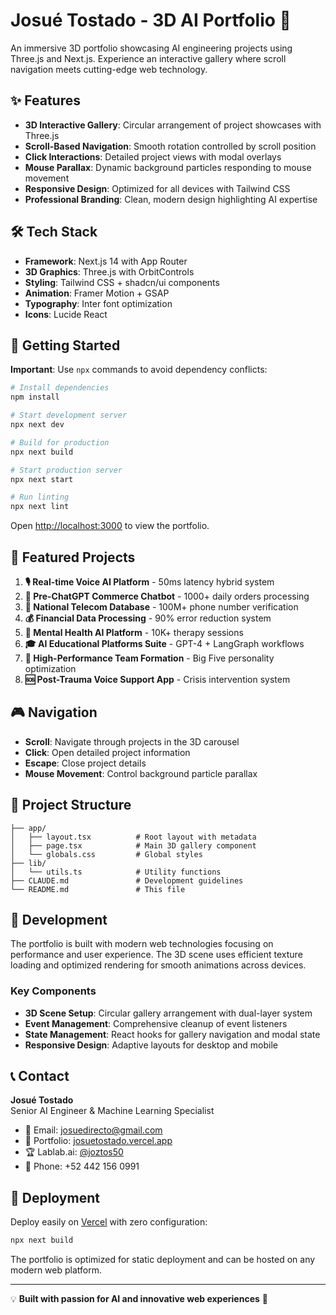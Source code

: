 # Josué Tostado - 3D AI Portfolio 🚀

An immersive 3D portfolio showcasing AI engineering projects using Three.js and Next.js. Experience an interactive gallery where scroll navigation meets cutting-edge web technology.

## ✨ Features

- **3D Interactive Gallery**: Circular arrangement of project showcases with Three.js
- **Scroll-Based Navigation**: Smooth rotation controlled by scroll position
- **Click Interactions**: Detailed project views with modal overlays
- **Mouse Parallax**: Dynamic background particles responding to mouse movement
- **Responsive Design**: Optimized for all devices with Tailwind CSS
- **Professional Branding**: Clean, modern design highlighting AI expertise

## 🛠️ Tech Stack

- **Framework**: Next.js 14 with App Router
- **3D Graphics**: Three.js with OrbitControls
- **Styling**: Tailwind CSS + shadcn/ui components
- **Animation**: Framer Motion + GSAP
- **Typography**: Inter font optimization
- **Icons**: Lucide React

## 🚀 Getting Started

**Important**: Use `npx` commands to avoid dependency conflicts:

```bash
# Install dependencies
npm install

# Start development server
npx next dev

# Build for production
npx next build

# Start production server
npx next start

# Run linting
npx next lint
```

Open [http://localhost:3000](http://localhost:3000) to view the portfolio.

## 🎯 Featured Projects

1. **🎙️ Real-time Voice AI Platform** - 50ms latency hybrid system
2. **🤖 Pre-ChatGPT Commerce Chatbot** - 1000+ daily orders processing
3. **📱 National Telecom Database** - 100M+ phone number verification
4. **💰 Financial Data Processing** - 90% error reduction system
5. **🧠 Mental Health AI Platform** - 10K+ therapy sessions
6. **🎓 AI Educational Platforms Suite** - GPT-4 + LangGraph workflows
7. **🏢 High-Performance Team Formation** - Big Five personality optimization
8. **🆘 Post-Trauma Voice Support App** - Crisis intervention system

## 🎮 Navigation

- **Scroll**: Navigate through projects in the 3D carousel
- **Click**: Open detailed project information
- **Escape**: Close project details
- **Mouse Movement**: Control background particle parallax

## 📁 Project Structure

```
├── app/
│   ├── layout.tsx          # Root layout with metadata
│   ├── page.tsx            # Main 3D gallery component
│   └── globals.css         # Global styles
├── lib/
│   └── utils.ts            # Utility functions
├── CLAUDE.md               # Development guidelines
└── README.md               # This file
```

## 🔧 Development

The portfolio is built with modern web technologies focusing on performance and user experience. The 3D scene uses efficient texture loading and optimized rendering for smooth animations across devices.

### Key Components

- **3D Scene Setup**: Circular gallery arrangement with dual-layer system
- **Event Management**: Comprehensive cleanup of event listeners
- **State Management**: React hooks for gallery navigation and modal state
- **Responsive Design**: Adaptive layouts for desktop and mobile

## 📞 Contact

**Josué Tostado**  
Senior AI Engineer & Machine Learning Specialist

- 📧 Email: josuedirecto@gmail.com
- 💼 Portfolio: [josuetostado.vercel.app](https://josuetostado.vercel.app)
- 🏆 Lablab.ai: [@joztos50](https://lablab.ai/u/@joztos50)
- 📱 Phone: +52 442 156 0991

## 🚀 Deployment

Deploy easily on [Vercel](https://vercel.com) with zero configuration:

```bash
npx next build
```

The portfolio is optimized for static deployment and can be hosted on any modern web platform.

---

💡 **Built with passion for AI and innovative web experiences** 🤖
